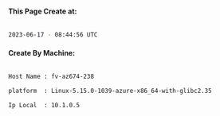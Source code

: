 
   
#### This Page Create at:

```bash

2023-06-17 - 08:44:56 UTC

```

#### Create By Machine:

```bash

Host Name : fv-az674-238

platform  : Linux-5.15.0-1039-azure-x86_64-with-glibc2.35

Ip Local  : 10.1.0.5

```

